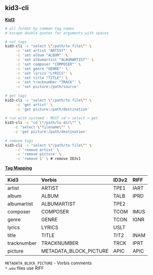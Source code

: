 ## kid3-cli 

[**Kid3**](https://kid3.sourceforge.io/)
```sh
# all format by common tag names
# escape double quotes for arguments with spaces

# set tags
kid3-cli -c "select \"/path/to file\"" \
	 -c 'set artist "ARTIST"' \
	 -c 'set album "ALBUM"' \
	 -c 'set albumartist "ALBUMARTIST"' \
	 -c 'set composer "COMPOSER"' \
	 -c 'set genre "GENRE"' \
	 -c 'set lyrics "LYRICS"' \
	 -c 'set title "TITLE"' \
	 -c 'set tracknumber "TRACK"' \
	 -c 'set picture:/path/source'
	
# get tags
kid3-cli -c "select \"/path/to file\"" \
	 -c 'get artist' \
	 -c 'get picture:/path/destination'
	 
# run with systemd - MUST cd > select > get
kid3-cli -c "cd \"/path/to dir\"" \
	-c "select \"filename\"" \
	-c 'get picture:/path/destination'
	
# remove tags
kid3-cli -c "select \"/path/to file\"" \
	 -c 'remove artist' \
	 -c 'remove picture' \
	 -c 'remove 1' \ # remove ID3v1
```

[**Tag Mapping**](https://kid3.sourceforge.io/kid3_en.html#table-frame-list)

| Kid3        | Vorbis                 | ID3v2  | RIFF |
|:----------- | :--------------------- | :---   | :--- |
| artist      | ARTIST                 | TPE1   | IART |
| album       | ALBUM                  | TALB   | IPRD |
| albumartist | ALBUMARTIST            | TPE2   |      |
| composer    | COMPOSER               | TCOM   | IMUS |
| genre       | GENRE                  | TCON   | IGNR |
| lyrics      | LYRICS                 | USLT   |      |
| title       | TITLE                  | TIT2   | INAM |
| tracknumber | TRACKNUMBER            | TRCK   | IPRT |
| picture     | METADATA_BLOCK_PICTURE | APIC   | APIC |

`METADATA_BLOCK_PICTURE` - Vorbis comments  
`*.wav` files use RIFF  
